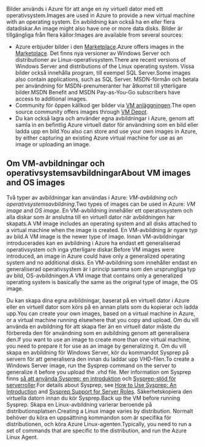 

<span data-ttu-id="c0862-101">Bilder används i Azure för att ange en ny virtuell dator med ett operativsystem.</span><span class="sxs-lookup"><span data-stu-id="c0862-101">Images are used in Azure to provide a new virtual machine with an operating system.</span></span> <span data-ttu-id="c0862-102">En avbildning kan också ha en eller flera datadiskar.</span><span class="sxs-lookup"><span data-stu-id="c0862-102">An image might also have one or more data disks.</span></span> <span data-ttu-id="c0862-103">Bilder är tillgängliga från flera källor:</span><span class="sxs-lookup"><span data-stu-id="c0862-103">Images are available from several sources:</span></span>

* <span data-ttu-id="c0862-104">Azure erbjuder bilder i den [Marketplace](https://azure.microsoft.com/gallery/virtual-machines/).</span><span class="sxs-lookup"><span data-stu-id="c0862-104">Azure offers images in the [Marketplace](https://azure.microsoft.com/gallery/virtual-machines/).</span></span> <span data-ttu-id="c0862-105">Det finns nya versioner av Windows Server och distributioner av Linux-operativsystem.</span><span class="sxs-lookup"><span data-stu-id="c0862-105">There are recent versions of Windows Server and distributions of the Linux operating system.</span></span> <span data-ttu-id="c0862-106">Vissa bilder också innehålla program, till exempel SQL Server.</span><span class="sxs-lookup"><span data-stu-id="c0862-106">Some images also contain applications, such as SQL Server.</span></span> <span data-ttu-id="c0862-107">MSDN-förmån och betala per användning för MSDN-prenumeranter har åtkomst till ytterligare bilder.</span><span class="sxs-lookup"><span data-stu-id="c0862-107">MSDN Benefit and MSDN Pay-as-You-Go subscribers have access to additional images.</span></span>
* <span data-ttu-id="c0862-108">Community för öppen källkod ger bilder via [VM anläggningen](http://vmdepot.msopentech.com/List/Index).</span><span class="sxs-lookup"><span data-stu-id="c0862-108">The open source community offers images through [VM Depot](http://vmdepot.msopentech.com/List/Index).</span></span>
* <span data-ttu-id="c0862-109">Du kan också lagra och använder egna avbildningar i Azure, genom att samla in en befintlig Azure virtuell dator för användning som en bild eller ladda upp en bild.</span><span class="sxs-lookup"><span data-stu-id="c0862-109">You also can store and use your own images in Azure, by either capturing an existing Azure virtual machine for use as an image or uploading an image.</span></span>

## <a name="about-vm-images-and-os-images"></a><span data-ttu-id="c0862-110">Om VM-avbildningar och operativsystemsavbildningar</span><span class="sxs-lookup"><span data-stu-id="c0862-110">About VM images and OS images</span></span>
<span data-ttu-id="c0862-111">Två typer av avbildningar kan användas i Azure: *VM-avbildning* och *operativsystemsavbildning*.</span><span class="sxs-lookup"><span data-stu-id="c0862-111">Two types of images can be used in Azure: *VM image* and *OS image*.</span></span> <span data-ttu-id="c0862-112">En VM-avbildning innehåller ett operativsystem och alla diskar som är anslutna till en virtuell dator när avbildningen har skapats.</span><span class="sxs-lookup"><span data-stu-id="c0862-112">A VM image includes an operating system and all disks attached to a virtual machine when the image is created.</span></span> <span data-ttu-id="c0862-113">En VM-avbildning är nyare typ av bild.</span><span class="sxs-lookup"><span data-stu-id="c0862-113">A VM image is the newer type of image.</span></span> <span data-ttu-id="c0862-114">Innan VM-avbildningar introducerades kan en avbildning i Azure ha endast ett generaliserad operativsystem och inga ytterligare diskar.</span><span class="sxs-lookup"><span data-stu-id="c0862-114">Before VM images were introduced, an image in Azure could have only a generalized operating system and no additional disks.</span></span> <span data-ttu-id="c0862-115">En VM-avbildning som innehåller endast en generaliserad operativsystem är i princip samma som den ursprungliga typ av bild, OS-avbildningen.</span><span class="sxs-lookup"><span data-stu-id="c0862-115">A VM image that contains only a generalized operating system is basically the same as the original type of image, the OS image.</span></span>

<span data-ttu-id="c0862-116">Du kan skapa dina egna avbildningar, baserat på en virtuell dator i Azure eller en virtuell dator som körs på en annan plats som du kopierar och ladda upp.</span><span class="sxs-lookup"><span data-stu-id="c0862-116">You can create your own images, based on a virtual machine in Azure, or a virtual machine running elsewhere that you copy and upload.</span></span> <span data-ttu-id="c0862-117">Om du vill använda en avbildning för att skapa fler än en virtuell dator måste du förbereda den för användning som en avbildning genom att generalisera den.</span><span class="sxs-lookup"><span data-stu-id="c0862-117">If you want to use an image to create more than one virtual machine, you need to prepare it for use as an image by generalizing it.</span></span> <span data-ttu-id="c0862-118">Om du vill skapa en avbildning för Windows Server, kör du kommandot Sysprep på servern för att generalisera den innan du laddar upp VHD-filen.</span><span class="sxs-lookup"><span data-stu-id="c0862-118">To create a Windows Server image, run the Sysprep command on the server to generalize it before you upload the .vhd file.</span></span> <span data-ttu-id="c0862-119">Mer information om Sysprep finns [så att använda Sysprep: en introduktion](http://go.microsoft.com/fwlink/p/?LinkId=392030) och [Sysprep-stöd för serverroller](https://msdn.microsoft.com/windows/hardware/commercialize/manufacture/desktop/sysprep-support-for-server-roles).</span><span class="sxs-lookup"><span data-stu-id="c0862-119">For details about Sysprep, see [How to Use Sysprep: An Introduction](http://go.microsoft.com/fwlink/p/?LinkId=392030) and [Sysprep Support for Server Roles](https://msdn.microsoft.com/windows/hardware/commercialize/manufacture/desktop/sysprep-support-for-server-roles).</span></span> <span data-ttu-id="c0862-120">Säkerhetskopiera den virtuella datorn innan du kör Sysprep.</span><span class="sxs-lookup"><span data-stu-id="c0862-120">Back up the VM before running Sysprep.</span></span> <span data-ttu-id="c0862-121">Skapa en Linux-avbildning varierar beroende på distributionsplatsen.</span><span class="sxs-lookup"><span data-stu-id="c0862-121">Creating a Linux image varies by distribution.</span></span> <span data-ttu-id="c0862-122">Normalt behöver du köra en uppsättning kommandon som är specifika för distributionen, och köra Azure Linux-agenten.</span><span class="sxs-lookup"><span data-stu-id="c0862-122">Typically, you need to run a set of commands that are specific to the distribution, and run the Azure Linux Agent.</span></span>
